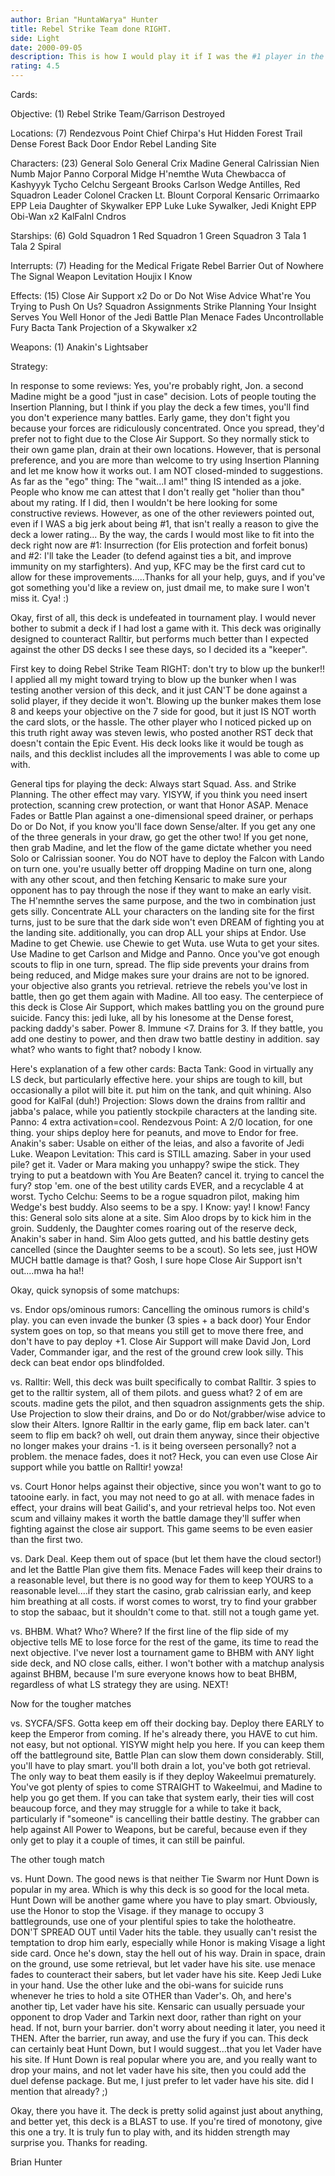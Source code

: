 ```yaml
---
author: Brian "HuntaWarya" Hunter
title: Rebel Strike Team done RIGHT.
side: Light
date: 2000-09-05
description: This is how I would play it if I was the #1 player in the world.  Wait...I am!
rating: 4.5
---
```

Cards: 

Objective: (1)
Rebel Strike Team/Garrison Destroyed

Locations:  (7)
Rendezvous Point
Chief Chirpa's Hut
Hidden Forest Trail
Dense Forest
Back Door
Endor
Rebel Landing Site

Characters: (23)
General Solo
General Crix Madine
General Calrissian
Nien Numb
Major Panno
Corporal Midge
H'nemthe
Wuta
Chewbacca of Kashyyyk
Tycho Celchu
Sergeant Brooks Carlson
Wedge Antilles, Red Squadron Leader
Colonel Cracken
Lt. Blount
Corporal Kensaric
Orrimaarko
EPP Leia
Daughter of Skywalker
EPP Luke
Luke Sywalker, Jedi Knight
EPP Obi-Wan x2
KalFalnl Cndros

Starships: (6)
Gold Squadron 1
Red Squadron 1
Green Squadron 3
Tala 1
Tala 2
Spiral

Interrupts:  (7)
Heading for the Medical Frigate
Rebel Barrier
Out of Nowhere
The Signal
Weapon Levitation
Houjix
I Know

Effects:  (15)
Close Air Support x2
Do or Do Not
Wise Advice
What're You Trying to Push On Us?
Squadron Assignments
Strike Planning
Your Insight Serves You Well
Honor of the Jedi
Battle Plan
Menace Fades
Uncontrollable Fury
Bacta Tank
Projection of a Skywalker x2

Weapons: (1)
Anakin's Lightsaber


Strategy: 

In response to some reviews:  Yes, you're probably right, Jon.  a second Madine might be a good "just in case" decision.  Lots of people touting the Insertion Planning, but I think if you play the deck a few times, you'll find you don't experience many battles.	Early game, they don't fight you because your forces are ridiculously concentrated.  Once you spread, they'd prefer not to fight due to the Close Air Support.  So they normally stick to their own game plan, drain at their own locations.	However, that is personal preference, and you are more than welcome to try using Insertion Planning and let me know how it works out.  I am NOT closed-minded to suggestions.  As far as the "ego" thing:  The "wait...I am!" thing IS intended as a joke.	People who know me can attest that I don't really get "holier than thou" about my rating.  If I did, then I wouldn't be here looking for some constructive reviews.  However, as one of the other reviewers pointed out, even if I WAS a big jerk about being #1, that isn't really a reason to give the deck a lower rating...
By the way, the cards I would most like to fit into the deck right now are #1: Insurrection (for Elis protection and forfeit bonus) and #2:  I'll take the Leader (to defend against ties a bit, and improve immunity on my starfighters).  And yup, KFC may be the first card cut to allow for these improvements.....Thanks for all your help, guys, and if you've got something you'd like a review on, just dmail me, to make sure I won't miss it.  Cya!  :)




Okay, first of all, this deck is undefeated in tournament play.  I would never bother to submit a deck if I had lost a game with it.  This deck was originally designed to counteract Ralltir, but performs much better than I expected against the other DS decks I see these days, so I decided its a "keeper".

First key to doing Rebel Strike Team RIGHT:  don't try to blow up the bunker!!  I applied all my might toward trying to blow up the bunker when I was testing another version of this deck, and it just CAN'T be done against a solid player, if they decide it won't.  Blowing up the bunker makes them lose 8 and keeps your objective on the 7 side for good, but it just IS NOT worth the card slots, or the hassle.  The other player who I noticed picked up on this truth right away was steven lewis, who posted another RST deck that doesn't contain the Epic Event.  His deck looks like it would be tough as nails, and this decklist includes all the improvements I was able to come up with.

General tips for playing the deck:
Always start Squad. Ass. and Strike Planning.  The other effect may vary.  YISYW, if you think you need insert protection, scanning crew protection, or want that Honor ASAP.  Menace Fades or Battle Plan against a one-dimensional speed drainer, or perhaps Do or Do Not, if you know you'll face down Sense/alter.  If you get any one of the three generals in your draw, go get the other two!  If you get none, then grab Madine, and let the flow of the game dictate whether you need Solo or Calrissian sooner.  You do NOT have to deploy the Falcon with Lando on turn one.  you're usually better off dropping Madine on turn one, along with any other scout, and then fetching Kensaric to make sure your opponent has to pay through the nose if they want to make an early visit.  The H'nemnthe serves the same purpose, and the two in combination just gets silly.  Concentrate ALL your characters on the landing site for the first turns, just to be sure that the dark side won't even DREAM of fighting you at the landing site.  additionally, you can drop ALL your ships at Endor.  Use Madine to get Chewie.  use Chewie to get Wuta.	use Wuta to get your sites.  Use Madine to get Carlson and Midge and Panno.  Once you've got enough scouts to flip in one turn, spread.  The flip side prevents your drains from being reduced, and Midge makes sure your drains are not to be ignored.  your objective also grants you retrieval.  retrieve the rebels you've lost in battle, then go get them again with Madine.  All too easy.  The centerpiece of this deck is Close Air Support, which makes battling you on the ground pure suicide.  Fancy this:  jedi luke, all by his lonesome at the Dense forest, packing daddy's saber.	Power 8.  Immune <7.  Drains for 3.  If they battle, you add one destiny to power, and then draw two battle destiny in addition.  say what?  who wants to fight that?  nobody I know.

Here's explanation of a few other cards:
Bacta Tank:  Good in virtually any LS deck, but particularly effective here.  your ships are tough to kill, but occasionally a pilot will bite it.  put him on the tank, and quit whining.  Also good for KalFal (duh!)
Projection:  Slows down the drains from ralltir and jabba's palace, while you patiently stockpile characters at the landing site.
Panno:	4 extra activation=cool.
Rendezvous Point:  A 2/0 location, for one thing.  your ships deploy here for peanuts, and move to Endor for free.
Anakin's saber:  Usable on either of the leias, and also a favorite of Jedi Luke.
Weapon Levitation:  This card is STILL amazing.  Saber in your used pile?  get it.  Vader or Mara making you unhappy?  swipe the stick.  They trying to put a beatdown with You Are Beaten?  cancel it.  trying to cancel the fury?  stop 'em.  one of the best utility cards EVER, and a recyclable 4 at worst.
Tycho Celchu:  Seems to be a rogue squadron pilot, making him Wedge's best buddy.  Also seems to be a spy.
I Know:  yay!  I know!	Fancy this:  General solo sits alone at a site.  Sim Aloo drops by to kick him in the groin.  Suddenly, the Daughter comes roaring out of the reserve deck, Anakin's saber in hand.  Sim Aloo gets gutted, and his battle destiny gets cancelled (since the Daughter seems to be a scout).  So lets see, just HOW MUCH battle damage is that?	Gosh, I sure hope Close Air Support isn't out....mwa ha ha!!

Okay, quick synopsis of some matchups:

vs. Endor ops/ominous rumors:
Cancelling the ominous rumors is child's play.  you can even invade the bunker (3 spies + a back door)  Your Endor system goes on top, so that means you still get to move there free, and don't have to pay deploy +1.  Close Air Support will make David Jon, Lord Vader, Commander igar, and the rest of the ground crew look silly.  This deck can beat endor ops blindfolded.

vs. Ralltir:
Well, this deck was built specifically to combat Ralltir.  3 spies to get to the ralltir system, all of them pilots.  and guess what?  2 of em are scouts.  madine gets the pilot, and then squadron assignments gets the ship.  Use Projection to slow their drains, and Do or do Not/grabber/wise advice to slow their Alters.  Ignore Ralltir in the early game, flip em back later.  can't seem to flip em back?  oh well, out drain them anyway, since their objective no longer makes your drains -1.  is it being overseen personally?	not a problem.	the menace fades, does it not?	Heck, you can even use Close Air support while you battle on Ralltir!  yowza!

vs. Court
Honor helps against their objective, since you won't want to go to tatooine early.  in fact, you may not need to go at all.  with menace fades in effect, your drains will beat Gailid's, and your retrieval helps too.  Not even scum and villainy makes it worth the battle damage they'll suffer when fighting against the close air support.  This game seems to be even easier than the first two.

vs. Dark Deal.	Keep them out of space (but let them have the cloud sector!) and let the Battle Plan give them fits.  Menace Fades will keep their drains to a reasonable level, but there is no good way for them to keep YOURS to a reasonable level....if they start the casino, grab calrissian early, and keep him breathing at all costs.  if worst comes to worst, try to find your grabber to stop the sabaac, but it shouldn't come to that.	still not a tough game yet.

vs. BHBM.  What?  Who?	Where?	If the first line of the flip side of my objective tells ME to lose force for the rest of the game, its time to read the next objective.  I've never lost a tournament game to BHBM with ANY light side deck, and NO close calls, either.  I won't bother with a matchup analysis against BHBM, because I'm sure everyone knows how to beat BHBM, regardless of what LS strategy they are using.    NEXT!

Now for the tougher matches

vs. SYCFA/SFS.	Gotta keep em off their docking bay.  Deploy there EARLY to keep the Emperor from coming.  If he's already there, you HAVE to cut him.  not easy, but not optional.  YISYW might help you here.  If you can keep them off the battleground site, Battle Plan can slow them down considerably.	Still, you'll have to play smart.  you'll both drain a lot, you've both got retrieval.  The only way to beat them easily is if they deploy Wakeelmui prematurely.  You've got plenty of spies to come STRAIGHT to Wakeelmui, and Madine to help you go get them.  If you can take that system early, their ties will cost beaucoup force, and they may struggle for a while to take it back, particularly if "someone" is cancelling their battle destiny.  The grabber can help against All Power to Weapons, but be careful, because even if they only get to play it a couple of times, it can still be painful.

The other tough match

vs. Hunt Down.	The good news is that neither Tie Swarm nor Hunt Down is popular in my area.  Which is why this deck is so good for the local meta.  Hunt Down will be another game where you have to play smart.  Obviously, use the Honor to stop the Visage.  if they manage to occupy 3 battlegrounds, use one of your plentiful spies to take the holotheatre.  DON'T SPREAD OUT until Vader hits the table.  they usually can't resist the temptation to drop him early, especially while Honor is making Visage a light side card.  Once he's down, stay the hell out of his way.  Drain in space, drain on the ground, use some retrieval, but let vader have his site.  use menace fades to counteract their sabers, but let vader have his site.  Keep Jedi Luke in your hand.  Use the other luke and the obi-wans for suicide runs whenever he tries to hold a site OTHER than Vader's.  Oh, and here's another tip, Let vader have his site.	Kensaric can usually persuade your opponent to drop Vader and Tarkin next door, rather than right on your head.  If not, burn your barrier.  don't worry about needing it later, you need it THEN.  After the barrier, run away, and use the fury if you can.	This deck can certainly beat Hunt Down, but I would suggest...that you let Vader have his site.   If Hunt Down is real popular where you are, and you really want to drop your mains, and not let vader have his site, then you could add the duel defense package.  But me, I just prefer to let vader have his site.	did I mention that already?  ;)

Okay, there you have it.  The deck is pretty solid against just about anything, and better yet, this deck is a BLAST to use.  If you're tired of monotony, give this one a try.  It is truly fun to play with, and its hidden strength may surprise you.  Thanks for reading.

Brian Hunter



